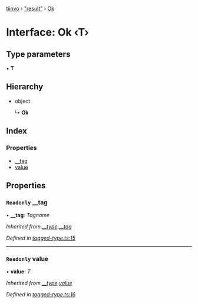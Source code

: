 [tiinvo](../README.md) › ["result"](../modules/_result_.md) › [Ok](_result_.ok.md)

# Interface: Ok ‹**T**›

## Type parameters

▪ **T**

## Hierarchy

* object

  ↳ **Ok**

## Index

### Properties

* [__tag](_result_.ok.md#readonly-__tag)
* [value](_result_.ok.md#readonly-value)

## Properties

### `Readonly` __tag

• **__tag**: *Tagname*

*Inherited from [__type](../modules/_tagged_type_.md#__type).[__tag](../modules/_tagged_type_.md#readonly-__tag)*

*Defined in [tagged-type.ts:15](https://github.com/OctoD/tiinvo/blob/9536b4d/src/tagged-type.ts#L15)*

___

### `Readonly` value

• **value**: *T*

*Inherited from [__type](../modules/_tagged_type_.md#__type).[value](../modules/_tagged_type_.md#readonly-value)*

*Defined in [tagged-type.ts:16](https://github.com/OctoD/tiinvo/blob/9536b4d/src/tagged-type.ts#L16)*
